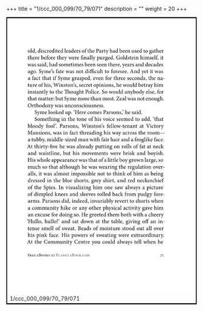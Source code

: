 +++
title = "1/ccc_000_099/70_79/071"
description = ""
weight = 20
+++

<table style="border:2px solid black;max-width:800px;max-height:800px;" 
><tr><td><img class="center-fit-jpg"
src="/jpg_/out_jpg_1984__071.jpg"  >1/ccc_000_099/70_79/071</img></td></tr></table>